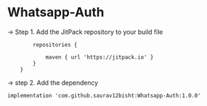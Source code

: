 # Whatsapp-Auth

-> Step 1. Add the JitPack repository to your build file

```allprojects {
		repositories {
		
			maven { url 'https://jitpack.io' }
		}
	} 
  ```
-> step 2. Add the dependency

``` 
implementation 'com.github.saurav12bisht:Whatsapp-Auth:1.0.0'
```
